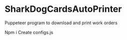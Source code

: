 # SharkDogCardsAutoPrinter
Puppeteer program to download and print work orders

Npm i 
Create configs.js

